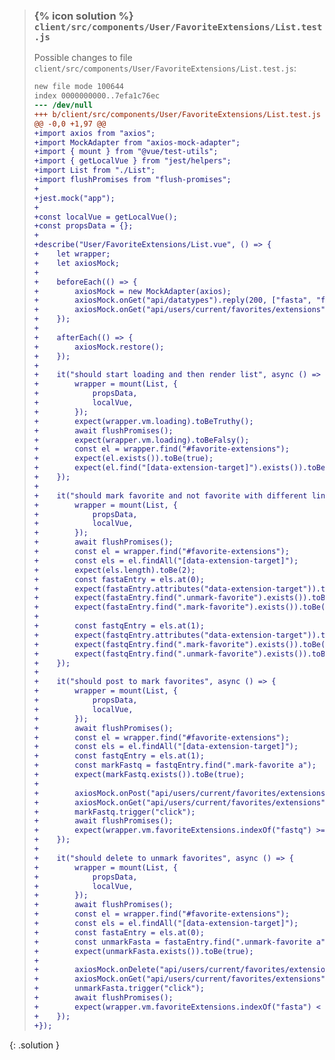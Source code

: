 
> ### {% icon solution %} ``client/src/components/User/FavoriteExtensions/List.test.js``
> 
> Possible changes to file ``client/src/components/User/FavoriteExtensions/List.test.js``:
> 
> ```diff
> new file mode 100644
> index 0000000000..7efa1c76ec
> --- /dev/null
> +++ b/client/src/components/User/FavoriteExtensions/List.test.js
> @@ -0,0 +1,97 @@
> +import axios from "axios";
> +import MockAdapter from "axios-mock-adapter";
> +import { mount } from "@vue/test-utils";
> +import { getLocalVue } from "jest/helpers";
> +import List from "./List";
> +import flushPromises from "flush-promises";
> +
> +jest.mock("app");
> +
> +const localVue = getLocalVue();
> +const propsData = {};
> +
> +describe("User/FavoriteExtensions/List.vue", () => {
> +    let wrapper;
> +    let axiosMock;
> +
> +    beforeEach(() => {
> +        axiosMock = new MockAdapter(axios);
> +        axiosMock.onGet("api/datatypes").reply(200, ["fasta", "fastq"]);
> +        axiosMock.onGet("api/users/current/favorites/extensions").reply(200, ["fasta"]);
> +    });
> +
> +    afterEach(() => {
> +        axiosMock.restore();
> +    });
> +
> +    it("should start loading and then render list", async () => {
> +        wrapper = mount(List, {
> +            propsData,
> +            localVue,
> +        });
> +        expect(wrapper.vm.loading).toBeTruthy();
> +        await flushPromises();
> +        expect(wrapper.vm.loading).toBeFalsy();
> +        const el = wrapper.find("#favorite-extensions");
> +        expect(el.exists()).toBe(true);
> +        expect(el.find("[data-extension-target]").exists()).toBe(true);
> +    });
> +
> +    it("should mark favorite and not favorite with different links", async () => {
> +        wrapper = mount(List, {
> +            propsData,
> +            localVue,
> +        });
> +        await flushPromises();
> +        const el = wrapper.find("#favorite-extensions");
> +        const els = el.findAll("[data-extension-target]");
> +        expect(els.length).toBe(2);
> +        const fastaEntry = els.at(0);
> +        expect(fastaEntry.attributes("data-extension-target")).toBe("fasta");
> +        expect(fastaEntry.find(".unmark-favorite").exists()).toBe(true);
> +        expect(fastaEntry.find(".mark-favorite").exists()).toBe(false);
> +
> +        const fastqEntry = els.at(1);
> +        expect(fastqEntry.attributes("data-extension-target")).toBe("fastq");
> +        expect(fastqEntry.find(".mark-favorite").exists()).toBe(true);
> +        expect(fastqEntry.find(".unmark-favorite").exists()).toBe(false);
> +    });
> +
> +    it("should post to mark favorites", async () => {
> +        wrapper = mount(List, {
> +            propsData,
> +            localVue,
> +        });
> +        await flushPromises();
> +        const el = wrapper.find("#favorite-extensions");
> +        const els = el.findAll("[data-extension-target]");
> +        const fastqEntry = els.at(1);
> +        const markFastq = fastqEntry.find(".mark-favorite a");
> +        expect(markFastq.exists()).toBe(true);
> +
> +        axiosMock.onPost("api/users/current/favorites/extensions/fastq").reply(200, "fastq");
> +        axiosMock.onGet("api/users/current/favorites/extensions").reply(200, ["fasta", "fastq"]);
> +        markFastq.trigger("click");
> +        await flushPromises();
> +        expect(wrapper.vm.favoriteExtensions.indexOf("fastq") >= 0).toBe(true);
> +    });
> +
> +    it("should delete to unmark favorites", async () => {
> +        wrapper = mount(List, {
> +            propsData,
> +            localVue,
> +        });
> +        await flushPromises();
> +        const el = wrapper.find("#favorite-extensions");
> +        const els = el.findAll("[data-extension-target]");
> +        const fastaEntry = els.at(0);
> +        const unmarkFasta = fastaEntry.find(".unmark-favorite a");
> +        expect(unmarkFasta.exists()).toBe(true);
> +
> +        axiosMock.onDelete("api/users/current/favorites/extensions/fasta").reply(200);
> +        axiosMock.onGet("api/users/current/favorites/extensions").reply(200, []);
> +        unmarkFasta.trigger("click");
> +        await flushPromises();
> +        expect(wrapper.vm.favoriteExtensions.indexOf("fasta") < 0).toBe(true);
> +    });
> +});
> ```
{: .solution }
